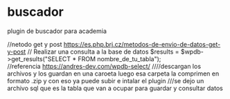 # buscador
plugin de buscador para academia

//netodo get y post
https://es.php.brj.cz/metodos-de-envio-de-datos-get-y-post
 // Realizar una consulta a la base de datos
    $results = $wpdb->get_results("SELECT * FROM nombre_de_tu_tabla");   
//referencia
    https://andres-dev.com/wpdb-select/
////descargan los archivos y los guardan en una caroeta luego esa carpeta la comprimen en formato .zip y con eso ya puede subir e intalar el plugin
///se dejo un archivo sql que es la tabla que van a ocupar para guardar y consultar datos
